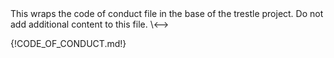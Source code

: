 <!-->This wraps the code of conduct file in the base of the trestle project.

Do not add additional content to this file.
\<-->
{!CODE\_OF\_CONDUCT.md!}
